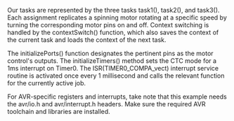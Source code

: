 Our tasks are represented by the three tasks task1(), task2(), and task3(). Each assignment replicates a spinning motor rotating at a specific speed by turning the corresponding motor pins on and off. Context switching is handled by the contextSwitch() function, which also saves the context of the current task and loads the context of the next task.

The initializePorts() function designates the pertinent pins as the motor control's outputs. The initializeTimers() method sets the CTC mode for a 1ms interrupt on Timer0. The ISR(TIMER0_COMPA_vect) interrupt service routine is activated once every 1 millisecond and calls the relevant function for the currently active job.

For AVR-specific registers and interrupts, take note that this example needs the avr/io.h and avr/interrupt.h headers. Make sure the required AVR toolchain and libraries are installed.
